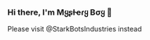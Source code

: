 ### Hi there, I'm **Mყʂƚҽɾყ Bσყ** 👋

<!-- - 🔭 I’m currently working on life
- 🌱 I’m currently learning Databases and JS
- 💬 Ask me about nothing
- 📫 How to reach me: [@MysteryxD](https://t.me/MysteryxD) 
- ⚡ Fun fact: Life Sucks


[![Mystery's GitHub stats](https://github-readme-stats.vercel.app/api?username=MysteryBots&theme=nightowl)](https://github.com/MysteryBots)
 -->

Please visit @StarkBotsIndustries instead
